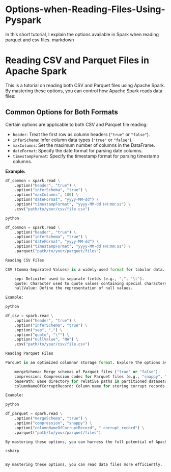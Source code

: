 # Options-when-Reading-Files-Using-Pyspark
In this short tutorial, I explain the options available in Spark when reading parquet and csv files.
markdown

# Reading CSV and Parquet Files in Apache Spark

This is a tutorial on reading both CSV and Parquet files using Apache Spark. By mastering these options, you can control how Apache Spark reads data files:

## Common Options for Both Formats

Certain options are applicable to both CSV and Parquet file reading:

- `header`: Treat the first row as column headers (`"true"` or `"false"`).
- `inferSchema`: Infer column data types (`"true"` or `"false"`).
- `maxColumns`: Set the maximum number of columns in the DataFrame.
- `dateFormat`: Specify the date format for parsing date columns.
- `timestampFormat`: Specify the timestamp format for parsing timestamp columns.

**Example:**

```python
df_common = spark.read \
    .option("header", "true") \
    .option("inferSchema", "true") \
    .option("maxColumns", 100) \
    .option("dateFormat", "yyyy-MM-dd") \
    .option("timestampFormat", "yyyy-MM-dd HH:mm:ss") \
    .csv("path/to/your/csv/file.csv")

python

df_common = spark.read \
    .option("header", "true") \
    .option("inferSchema", "true") \
    .option("dateFormat", "yyyy-MM-dd") \
    .option("timestampFormat", "yyyy-MM-dd HH:mm:ss") \
    .parquet("path/to/your/parquet/files")

Reading CSV Files

CSV (Comma-Separated Values) is a widely-used format for tabular data. Learn how to read CSV files with Spark and leverage various options:

    sep: Delimiter used to separate fields (e.g., ",", "\t").
    quote: Character used to quote values containing special characters.
    nullValue: Define the representation of null values.

Example:

python

df_csv = spark.read \
    .option("header", "true") \
    .option("inferSchema", "true") \
    .option("sep", ",") \
    .option("quote", "\"") \
    .option("nullValue", "NA") \
    .csv("path/to/your/csv/file.csv")

Reading Parquet Files

Parquet is an optimized columnar storage format. Explore the options available for reading Parquet files:

    mergeSchema: Merge schemas of Parquet files ("true" or "false").
    compression: Compression codec for Parquet files (e.g., "snappy", "gzip").
    basePath: Base directory for relative paths in partitioned datasets.
    columnNameOfCorruptRecord: Column name for storing corrupt records.

Example:

python

df_parquet = spark.read \
    .option("mergeSchema", "true") \
    .option("compression", "snappy") \
    .option("columnNameOfCorruptRecord", "_corrupt_record") \
    .parquet("path/to/your/parquet/files")

By mastering these options, you can harness the full potential of Apache Spark to effectively process data from CSV and Parquet files, facilitating insightful data analysis and exploration.

csharp


By mastering these options, you can read data files more efficiently.
